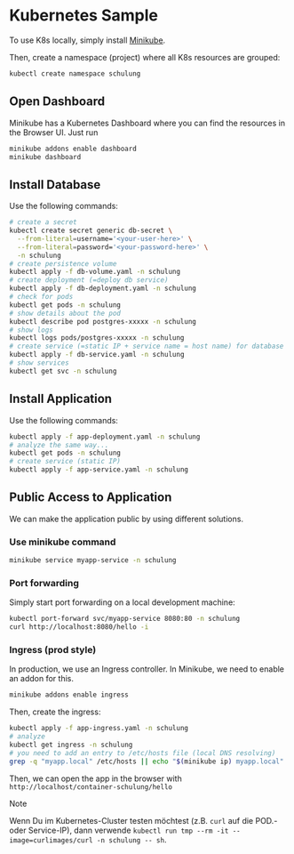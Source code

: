 # Kubernetes Sample

To use K8s locally, simply install [Minikube](https://minikube.sigs.k8s.io/docs/start/).

Then, create a namespace (project) where all K8s resources are grouped:

```bash
kubectl create namespace schulung
```

## Open Dashboard

Minikube has a Kubernetes Dashboard where you can find the resources in the Browser UI. Just run

```bash
minikube addons enable dashboard
minikube dashboard
```

## Install Database

Use the following commands:

```bash
# create a secret
kubectl create secret generic db-secret \
  --from-literal=username='<your-user-here>' \
  --from-literal=password='<your-password-here>' \
  -n schulung
# create persistence volume
kubectl apply -f db-volume.yaml -n schulung
# create deployment (=deploy db service)
kubectl apply -f db-deployment.yaml -n schulung
# check for pods
kubectl get pods -n schulung
# show details about the pod
kubectl describe pod postgres-xxxxx -n schulung
# show logs
kubectl logs pods/postgres-xxxxx -n schulung
# create service (=static IP + service name = host name) for database
kubectl apply -f db-service.yaml -n schulung
# show services
kubectl get svc -n schulung
```

## Install Application

Use the following commands:

```bash
kubectl apply -f app-deployment.yaml -n schulung
# analyze the same way...
kubectl get pods -n schulung
# create service (static IP)
kubectl apply -f app-service.yaml -n schulung
```

## Public Access to Application

We can make the application public by using different solutions.

### Use minikube command

```bash
minikube service myapp-service -n schulung
```

### Port forwarding

Simply start port forwarding on a local development machine:

```bash
kubectl port-forward svc/myapp-service 8080:80 -n schulung
curl http://localhost:8080/hello -i
```

### Ingress (prod style)

In production, we use an Ingress controller.
In Minikube, we need to enable an addon for this.

```bash
minikube addons enable ingress
```

Then, create the ingress:

```bash
kubectl apply -f app-ingress.yaml -n schulung
# analyze
kubectl get ingress -n schulung
# you need to add an entry to /etc/hosts file (local DNS resolving)
grep -q "myapp.local" /etc/hosts || echo "$(minikube ip) myapp.local" | sudo tee -a /etc/hosts
```

Then, we can open the app in the browser with `http://localhost/container-schulung/hello`

> [!NOTE]
> Wenn Du im Kubernetes-Cluster testen möchtest (z.B. `curl` auf die POD.- oder Service-IP), dann verwende `kubectl run tmp --rm -it --image=curlimages/curl -n schulung -- sh`.
